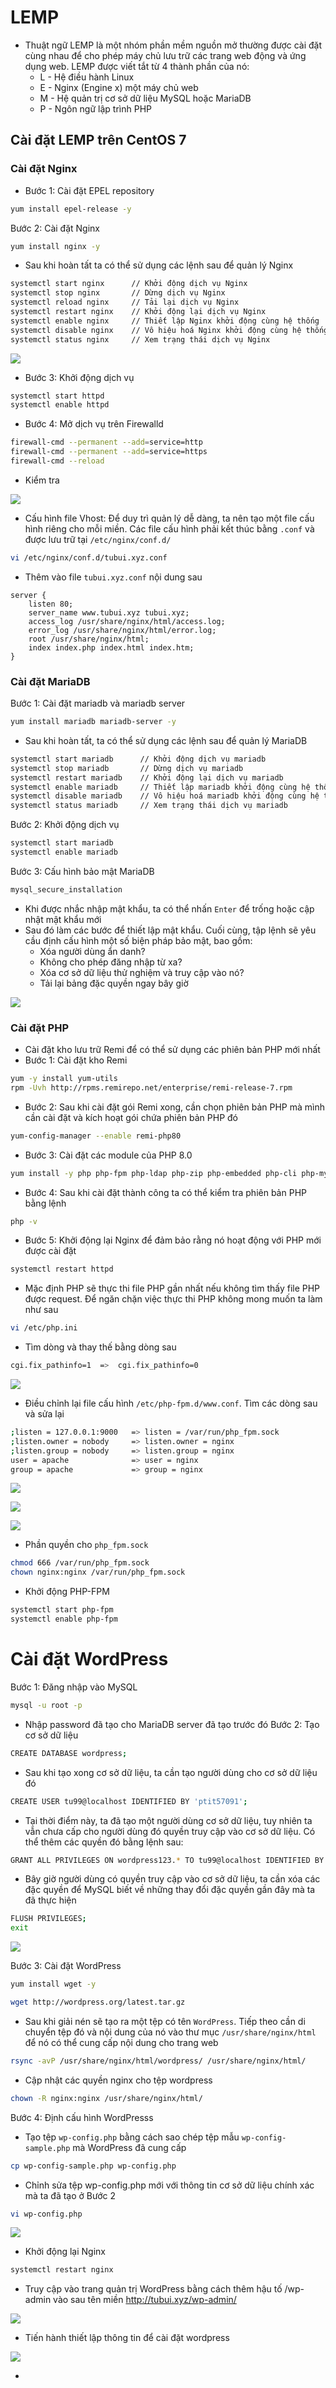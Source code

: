 # LEMP
- Thuật ngữ LEMP là một nhóm phần mềm nguồn mở thường được cài đặt cùng nhau để cho phép máy chủ lưu trữ các trang web động và ứng dụng web. LEMP được viết tắt từ 4 thành phần của nó:
	+ L - Hệ điều hành Linux
	+ E - Nginx (Engine x) một máy chủ web
	+ M - Hệ quản trị cơ sở dữ liệu MySQL hoặc MariaDB
	+ P - Ngôn ngữ lập trình PHP

## Cài đặt LEMP trên CentOS 7
### Cài đặt Nginx
- Bước 1: Cài đặt EPEL repository
```sh
yum install epel-release -y
```

Bước 2: Cài đặt Nginx
```sh
yum install nginx -y
```

- Sau khi hoàn tất ta có thể sử dụng các lệnh sau để quản lý Nginx
```sh
systemctl start nginx      // Khởi động dịch vụ Nginx
systemctl stop nginx       // Dừng dịch vụ Nginx
systemctl reload nginx     // Tải lại dịch vụ Nginx
systemctl restart nginx    // Khởi động lại dịch vụ Nginx
systemctl enable nginx     // Thiết lập Nginx khởi động cùng hệ thống
systemctl disable nginx    // Vô hiệu hoá Nginx khởi động cùng hệ thống
systemctl status nginx     // Xem trạng thái dịch vụ Nginx
```

![](./images/statusnginx.png)


- Bước 3: Khởi động dịch vụ
```sh
systemctl start httpd
systemctl enable httpd
```

- Bước 4: Mở dịch vụ trên Firewalld
```sh
firewall-cmd --permanent --add=service=http
firewall-cmd --permanent --add=service=https
firewall-cmd --reload
```

- Kiểm tra

![](./images/nginx.png)

- Cấu hình file Vhost: Để duy trì quản lý dễ dàng, ta nên tạo một file cấu hình riêng cho mỗi miền. Các file cấu hình phải kết thúc bằng `.conf` và được lưu trữ tại `/etc/nginx/conf.d/`
```sh
vi /etc/nginx/conf.d/tubui.xyz.conf
```
- Thêm vào file `tubui.xyz.conf` nội dung sau
```
server {
    listen 80;
    server_name www.tubui.xyz tubui.xyz;
    access_log /usr/share/nginx/html/access.log;
    error_log /usr/share/nginx/html/error.log;
    root /usr/share/nginx/html;
    index index.php index.html index.htm;
}
```

### Cài đặt MariaDB
Bước 1: Cài đặt mariadb và mariadb server
```sh
yum install mariadb mariadb-server -y
```

- Sau khi hoàn tất, ta có thể sử dụng các lệnh sau để quản lý MariaDB
```sh
systemctl start mariadb      // Khởi động dịch vụ mariadb
systemctl stop mariadb       // Dừng dịch vụ mariadb
systemctl restart mariadb    // Khởi động lại dịch vụ mariadb
systemctl enable mariadb     // Thiết lập mariadb khởi động cùng hệ thống
systemctl disable mariadb    // Vô hiệu hoá mariadb khởi động cùng hệ thống
systemctl status mariadb     // Xem trạng thái dịch vụ mariadb
```

Bước 2: Khởi động dịch vụ
```sh
systemctl start mariadb
systemctl enable mariadb
```

Bước 3: Cấu hình bảo mật MariaDB
```sh
mysql_secure_installation
```

- Khi được nhắc nhập mật khẩu, ta có thể nhấn `Enter` để trống hoặc cập nhật mật khẩu mới
- Sau đó làm các bước để thiết lập mật khẩu. Cuối cùng, tập lệnh sẽ yêu cầu định cấu hình một số biện pháp bảo mật, bao gồm:
	+ Xóa người dùng ẩn danh?
	+ Không cho phép đăng nhập từ xa?
	+ Xóa cơ sở dữ liệu thử nghiệm và truy cập vào nó?
	+ Tải lại bảng đặc quyền ngay bây giờ

![](./images/mariadb.png)

### Cài đặt PHP
- Cài đặt kho lưu trữ Remi để có thể sử dụng các phiên bản PHP mới nhất
- Bước 1: Cài đặt kho Remi
```sh
yum -y install yum-utils
rpm -Uvh http://rpms.remirepo.net/enterprise/remi-release-7.rpm
```

- Bước 2: Sau khi cài đặt gói Remi xong, cần chọn phiên bản PHP mà mình cần cài đặt và kích hoạt gói chứa phiên bản PHP đó
```sh
yum-config-manager --enable remi-php80
```

- Bước 3: Cài đặt các module của PHP 8.0
```sh
yum install -y php php-fpm php-ldap php-zip php-embedded php-cli php-mysql php-common php-gd php-xml php-mbstring php-mcrypt php-pdo php-soap php-json php-simplexml php-process php-curl php-bcmath php-snmp php-pspell php-gmp php-intl php-imap perl-LWP-Protocol-https php-pear-Net-SMTP php-enchant php-pear php-devel php-zlib php-xmlrpc php-tidy php-opcache php-cli php-pecl-zip unzip gcc
```

- Bước 4: Sau khi cài đặt thành công ta có thể kiểm tra phiên bản PHP bằng lệnh 
```sh
php -v
```

- Bước 5: Khởi động lại Nginx để đảm bảo rằng nó hoạt động với PHP mới được cài đặt
```sh
systemctl restart httpd
```

- Mặc định PHP sẽ thực thi file PHP gần nhất nếu không tìm thấy file PHP được request. Để ngăn chặn việc thực thi PHP không mong muốn ta làm như sau
```sh
vi /etc/php.ini
```
- Tìm dòng và thay thế bằng dòng sau 
```sh
cgi.fix_pathinfo=1  =>  cgi.fix_pathinfo=0
```

![](./images/phpini.png)


- Điều chỉnh lại file cấu hình `/etc/php-fpm.d/www.conf`. Tìm các dòng sau và sửa lại
```sh
;listen = 127.0.0.1:9000   => listen = /var/run/php_fpm.sock
;listen.owner = nobody     => listen.owner = nginx
;listen.group = nobody     => listen.group = nginx
user = apache              => user = nginx
group = apache             => group = nginx
```

![](./images/phpfpm.png)

![](./images/phpfpm1.png)

![](./images/phpfpm2.png)

- Phần quyền cho `php_fpm.sock`
```sh
chmod 666 /var/run/php_fpm.sock
chown nginx:nginx /var/run/php_fpm.sock
```

- Khởi động PHP-FPM
```sh
systemctl start php-fpm
systemctl enable php-fpm
```

# Cài đặt WordPress
Bước 1: Đăng nhập vào MySQL 
```sh
mysql -u root -p
```

- Nhập password đã tạo cho MariaDB server đã tạo trước đó
Bước 2: Tạo cơ sở dữ liệu 
```sh
CREATE DATABASE wordpress;
```

- Sau khi tạo xong cơ sở dữ liệu, ta cần tạo người dùng cho cơ sở dữ liệu đó
```sh
CREATE USER tu99@localhost IDENTIFIED BY 'ptit57091';
```

- Tại thời điểm này, ta đã tạo một người dùng cơ sở dữ liệu, tuy nhiên ta vẫn chưa cấp cho người dùng đó quyền truy cập vào cơ sở dữ liệu. Có thể thêm các quyền đó bằng lệnh sau:
```sh
GRANT ALL PRIVILEGES ON wordpress123.* TO tu99@localhost IDENTIFIED BY 'ptit57091';
```

- Bây giờ người dùng có quyền truy cập vào cơ sở dữ liệu, ta cần xóa các đặc quyền để MySQL biết về những thay đổi đặc quyền gần đây mà ta đã thực hiện
```sh
FLUSH PRIVILEGES;
exit
```

![](./images/mariadb1.png)

Bước 3: Cài đặt WordPress
```sh
yum install wget -y
```
```sh
wget http://wordpress.org/latest.tar.gz
```

- Sau khi giải nén sẽ tạo ra một tệp có tên `WordPress`. Tiếp theo cần di chuyển tệp đó và nội dung của nó vào thư mục `/usr/share/nginx/html` để nó có thể cung cấp nội dung cho trang web
```sh
rsync -avP /usr/share/nginx/html/wordpress/ /usr/share/nginx/html/
```

- Cập nhật các quyền nginx cho tệp wordpress
```sh
chown -R nginx:nginx /usr/share/nginx/html/
```

Bước 4: Định cấu hình WordPresss
- Tạo tệp `wp-config.php` bằng cách sao chép tệp mẫu `wp-config-sample.php` mà WordPress đã cung cấp
```sh
cp wp-config-sample.php wp-config.php
```

- Chỉnh sửa tệp wp-config.php mới với thông tin cơ sở dữ liệu chính xác mà ta đã tạo ở Bước 2
```sh
vi wp-config.php
```

![](./images/wpconfig.png)

- Khởi động lại Nginx
```sh
systemctl restart nginx
```

- Truy cập vào trang quản trị WordPress bằng cách thêm hậu tố /wp-admin vào sau tên miền http://tubui.xyz/wp-admin/

![](./images/wpadmin.png)

- Tiến hành thiết lập thông tin để cài đặt wordpress

![](./images/wpadmin1.png)

- 